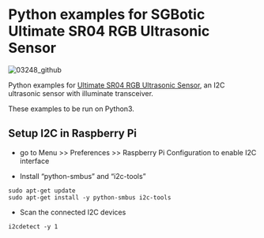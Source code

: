 # Python examples for SGBotic Ultimate SR04 RGB Ultrasonic Sensor

![03248_github](https://user-images.githubusercontent.com/2862935/136160932-7d405714-955f-415a-843e-dcd4038eb9ee.jpg)

Python examples for [Ultimate SR04 RGB Ultrasonic Sensor](https://www.sgbotic.com/index.php?dispatch=products.view&product_id=3248), an I2C ultrasonic sensor with illuminate transceiver.

These examples to be run on Python3.

## Setup I2C in Raspberry Pi

* go to Menu >> Preferences >> Raspberry Pi Configuration to enable I2C interface

* Install “python-smbus” and “i2c-tools”
```blocks
sudo apt-get update
sudo apt-get install -y python-smbus i2c-tools
```

* Scan the connected I2C devices
```blocks
i2cdetect -y 1
```